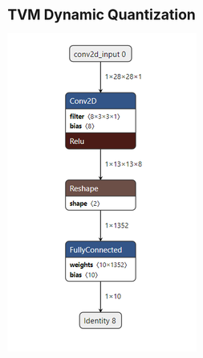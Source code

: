 # TVM Dynamic Quantization 

![alt text](https://github.com/innerglow01/tvmquantization/blob/assets/tflite_model.png)
